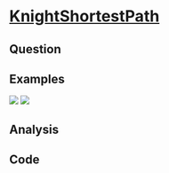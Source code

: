 # [KnightShortestPath](http://lintcode.com/en/problem/knight-shortest-path/)

## Question



## Examples

![](https://farm5.staticflickr.com/4172/34562716346_8888cd3c0f_o.jpg)
![](https://farm5.staticflickr.com/4193/34562730276_eaf9c52f76_o.jpg)

## Analysis



## Code


